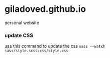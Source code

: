 # giladoved.github.io
personal website

### update CSS
use this command to update the css
`sass --watch sass/style.scss:css/style.css`
